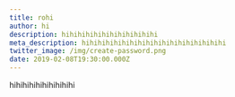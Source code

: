 ```yaml
---
title: rohi
author: hi
description: hihihihihihihihihihihihi
meta_description: hihihihihihihihihihihihihihihihihihi
twitter_image: /img/create-password.png
date: 2019-02-08T19:30:00.000Z
---
```

hihihihihihihihihihi